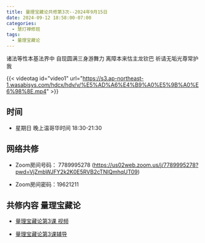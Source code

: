 ```yaml
---
title: 量理宝藏论共修第3次--2024年9月15日
date: 2024-09-12 18:58:00-07:00
categories:
  - 慧灯禅修班
tags:
  - 量理宝藏论
---
```

诸法等性本基法界中 自现圆满三身游舞力 离障本来怙主龙钦巴 祈请无垢光尊常护我


{{< videotag id="video1" url="https://s3.ap-northeast-1.wasabisys.com/hdcx/hdv/v/%E5%AD%A6%E4%B9%A0%E5%9B%A0%E6%98%8E.mp4" >}}


## 时间


* 星期日 晚上温哥华时间 18:30-21:30


## 网络共修


* Zoom房间号码： 7789995278 (https://us02web.zoom.us/j/7789995278?pwd=VjZmbWJFY2k2K0E5RVB2cTNIQmhqUT09)


* Zoom房间密码：19621211


## 共修内容 量理宝藏论


* [量理宝藏论第3课 视频](https://huidengchanxiu.net/refs/llbzl/llbzl-01#%E7%AC%AC%E4%B8%89%E8%8A%82%E8%AF%BE)


* [量理宝藏论第3课辅导](https://box.hdcxb.net/%E6%85%A7%E7%81%AF%E7%A6%85%E4%BF%AE/037-%E9%87%8F%E7%90%86%E5%AE%9D%E8%97%8F%E8%AE%BA/%E8%BE%85%E5%AF%BC-%E6%99%BA%E8%AF%9A%E5%A0%AA%E5%B8%83%E7%AC%AC1%E6%AC%A1%E8%AE%B2%E8%A7%A3%E4%BA%8E2006%E8%87%B307%E5%B9%B4/L02%E3%80%8A%E9%87%8F%E7%90%86%E5%AE%9D%E8%97%8F%E8%AE%BA%E3%80%8B02%20%E9%A1%B6%E7%A4%BC%E7%AB%8B%E8%AA%93%E5%8F%A5%20%E7%BC%96%E8%BE%91%E7%A8%BF.docx)
